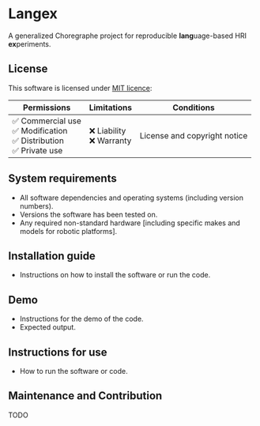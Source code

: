# Langex

A generalized Choregraphe project for reproducible **lang**uage-based HRI **ex**periments.

## License

This software is licensed under [MIT licence](LICENSE):

| Permissions                                                               | Limitations                 | Conditions                   |
|---------------------------------------------------------------------------|-----------------------------|------------------------------|
|  ✅ Commercial use<br> ✅ Modification<br> ✅ Distribution<br> ✅ Private use |  ❌ Liability<br> ❌ Warranty | License and copyright notice |

## System requirements
 - All software dependencies and operating systems (including version numbers).
 - Versions the software has been tested on.
 - Any required non-standard hardware [including specific makes and models for robotic platforms].

## Installation guide
 - Instructions on how to install the software or run the code.

## Demo
 - Instructions for the demo of the code.
 - Expected output.

## Instructions for use
 - How to run the software or code.

## Maintenance and Contribution

TODO
